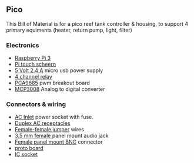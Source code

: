 
## Pico

This Bill of Material is for a pico reef tank controller & housing, to support 4 primary equiments (heater, return pump, light, filter)

### Electronics

- [Raspberry Pi 3](https://www.adafruit.com/product/3055)
- [Pi touch scheern](https://www.adafruit.com/product/2718)
- [5 Volt 2.4 A](https://www.adafruit.com/product/1995) micro usb power supply
- [4 channel relay](https://www.amazon.com/CJRSLRB-G3MB-202P-Duemilanove-Mega2560-Mega1280/dp/B01GCCHBNS/)
- [PCA9685](https://www.adafruit.com/product/815) pwm breakout board
- [MCP3008](https://www.adafruit.com/products/856) Analog to digital converter

### Connectors & wiring

- [AC Inlet](https://www.amazon.com/Inlet-Power-Socket-Switch-IEC320/dp/B00511QVVK/) power socket with fuse.
- [Duplex AC receptacles](https://www.amazon.com/Leviton-T5325-W-Resistant-Receptacle-Grounding/dp/B0012DRL4C/)
- [Female-female jumper](https://www.adafruit.com/product/266) wires
- [3.5 mm female ](https://www.amazon.com/Philmore-Isolated-Stereo-Female-Headphone/dp/B00OGLCR3W) panel mount audio jack
- [Female panel mount BNC](https://www.amazon.com/CESS-Female-Coaxial-Connector-Soldering/dp/B012EELQK2) connector
- [proto board](https://www.adafruit.com/product/3203)
- [IC socket](https://www.adafruit.com/product/2203)
